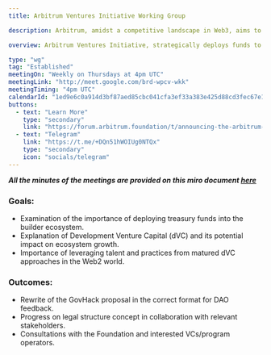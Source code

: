 ```yaml
---
title: Arbitrum Ventures Initiative Working Group

description: Arbitrum, amidst a competitive landscape in Web3, aims to leverage its treasury strategically through Developmental Venture Capital (dVC) instruments to foster ecosystem growth. By adopting best practices from matured VC approaches and aligning with its progressive values, Arbitrum seeks to attract top talent, capital allocators, and ecosystem supporters, setting a trend in the industry. To achieve this, it plans to establish specialized programs and instruments, avoiding capture by partners while ensuring win-win outcomes. Key considerations include forming an executive team for efficient operations, establishing oversight by elected DAO representatives, and managing Arb token liquidation to avoid adverse price impact. Case studies and ongoing research inform decision-making, with legal and governance structures under development through collaboration with relevant stakeholders. Next steps involve refining proposals, progressing on legal structures, and engaging with the Foundation and interested parties to align incentives and drive ecosystem growth.

overview: Arbitrum Ventures Initiative, strategically deploys funds to foster innovation, support projects, and nurture developers within the ecosystem.

type: "wg"
tag: "Established"
meetingOn: "Weekly on Thursdays at 4pm UTC"
meetingLink: "http://meet.google.com/brd-wpcv-wkk"
meetingTiming: "4pm UTC"
calendarId: "1ed9e6c0a914d3bf87aed85cbc041cfa3ef33a383e425d88cd3fec67e1057ef6@group.calendar.google.com"
buttons:
  - text: "Learn More"
    type: "secondary"
    link: "https://forum.arbitrum.foundation/t/announcing-the-arbitrum-ventures-initiative-working-group/23012"
  - text: "Telegram"
    link: "https://t.me/+DQn51hWOIUg0NTQx"
    type: "secondary"
    icon: "socials/telegram"
---
```


**_All the minutes of the meetings are provided on this miro document [here](https://miro.com/app/board/uXjVKeSMoC8=/)_**

### Goals:

- Examination of the importance of deploying treasury funds into the builder ecosystem.
- Explanation of Development Venture Capital (dVC) and its potential impact on ecosystem growth.
- Importance of leveraging talent and practices from matured dVC approaches in the Web2 world.

### Outcomes:

- Rewrite of the GovHack proposal in the correct format for DAO feedback.
- Progress on legal structure concept in collaboration with relevant stakeholders.
- Consultations with the Foundation and interested VCs/program operators.
